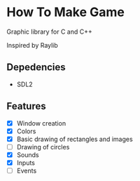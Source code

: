 # How To Make Game

Graphic library for C and C++

Inspired by Raylib

## Depedencies

- SDL2

## Features

- [X] Window creation
- [X] Colors
- [X] Basic drawing of rectangles and images
- [ ] Drawing of circles
- [X] Sounds
- [X] Inputs
- [ ] Events
